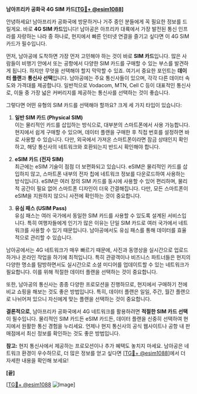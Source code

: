 **남아프리카 공화국 4G SIM 카드[[TG💪+ @esim1088](https://t.me/s/esim1088)]**

안녕하세요! 남아프리카 공화국에 방문하거나 거주 중인 분들에게 꼭 필요한 정보를 드릴게요. 바로 **4G SIM 카드**입니다! 남아공은 아프리카 대륙에서 가장 발전된 통신 인프라를 자랑하는 나라 중 하나로, 현지에서 빠른 인터넷 연결을 즐기고 싶다면 이 4G SIM 카드가 필수입니다.

먼저, 남아공에 도착하면 가장 먼저 고민해야 하는 것이 바로 **SIM 카드**입니다. 많은 사람들이 비행기 안에서 또는 공항에서 다양한 SIM 카드를 구매할 수 있는 부스를 발견하게 됩니다. 하지만 무엇을 선택해야 할지 막막할 수 있죠. 여기서 중요한 포인트는 **데이터 플랜**과 **통신사 선택**입니다. 남아공에는 주요 통신사들이 있으며, 각각 다른 데이터 속도와 가격대를 제공합니다. 일반적으로 Vodacom, MTN, Cell C 등이 대표적인 통신사로, 이들 중 가장 넓은 커버리지를 제공하는 통신사를 선택하는 것이 좋습니다.

그렇다면 어떤 유형의 SIM 카드를 선택해야 할까요? 크게 세 가지 타입이 있습니다:

1. **일반 SIM 카드 (Physical SIM)**  
   이는 물리적인 카드를 삽입하는 방식으로, 대부분의 스마트폰에서 사용 가능합니다. 현지에서 쉽게 구매할 수 있으며, 데이터 플랜을 구매한 후 직접 번호를 설정하면 바로 사용할 수 있습니다. 다만, 외국에서 가져온 스마트폰이라면 잠금 상태인지 확인하고, 해당 통신사의 네트워크와 호환되는지 반드시 확인해야 합니다.

2. **eSIM 카드 (전자 SIM)**  
   최근에는 eSIM 기술이 점점 더 보편화되고 있습니다. eSIM은 물리적인 카드를 삽입하지 않고, 스마트폰 내부의 전자 칩에 네트워크 정보를 다운로드하여 사용하는 방식입니다. eSIM은 여러 장의 SIM 카드를 동시에 사용할 수 있어 편리하며, 물리적 공간이 필요 없어 스마트폰 디자인이 더욱 간결해집니다. 다만, 모든 스마트폰이 eSIM을 지원하지 않으니 사전에 확인하는 것이 중요합니다.

3. **유심 패스 (USIM Pass)**  
   유심 패스는 여러 국가에서 동일한 SIM 카드를 사용할 수 있도록 설계된 서비스입니다. 특히 여행자들에게 인기가 많은 이유는 단일 SIM 카드로 여러 국가에서 네트워크를 사용할 수 있기 때문입니다. 남아공에서도 유심 패스를 통해 데이터를 효율적으로 관리할 수 있습니다.

남아공에서는 4G 네트워크가 매우 빠르기 때문에, 사진과 동영상을 실시간으로 업로드하거나 온라인 작업을 하기에 최적입니다. 특히 관광객이나 비즈니스 파트너들은 현지의 다양한 명소를 탐방하면서도 실시간으로 소셜 미디어를 업데이트할 수 있는 네트워크가 필요합니다. 이를 위해 적절한 데이터 플랜을 선택하는 것이 중요합니다.

또한, 남아공의 통신사는 종종 다양한 프로모션을 진행하므로, 현지에서 구매하기 전에 비교 쇼핑을 해보는 것도 좋은 방법입니다. 특히, 데이터 플랜은 일일, 주간, 월간 플랜으로 나뉘어져 있으니 자신에게 맞는 플랜을 선택하는 것이 중요합니다.

**결론적으로**, 남아프리카 공화국에서 4G 네트워크를 활용하려면 **적절한 SIM 카드 선택**이 필수입니다. 물리적인 SIM 카드든 eSIM 카드든, 데이터 플랜을 신중히 선택하여 현지에서 원활한 통신 경험을 누리세요. 언제나 현지 통신사의 공식 웹사이트나 공항 내 판매점에서 최신 정보를 확인하는 것도 좋은 방법입니다.

**참고:** 현지 통신사에서 제공하는 프로모션이나 추가 혜택도 놓치지 마세요. 남아공은 네트워크 환경이 우수하므로, 더 많은 정보를 얻고 싶다면 [[TG💪+ @esim1088](https://t.me/s/esim1088)]에서 더 자세한 내용을 확인해 보세요!

**[끝]**

[[TG💪+ @esim1088](https://t.me/s/esim1088) ![Image](https://i.postimg.cc/Y0z9fWf4/image.png)]